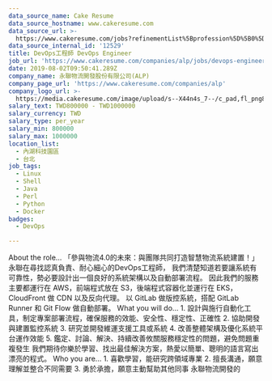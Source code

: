 ```yaml
---
data_source_name: Cake Resume
data_source_hostname: www.cakeresume.com
data_source_url: >-
  https://www.cakeresume.com/jobs?refinementList%5Bprofession%5D%5B0%5D=tech_devops&refi[…]5D=per_year&range%5Bsalary_range%5D%5Bmin%5D=1000000&page=2
data_source_internal_id: '12529'
title: DevOps工程師 DevOps Engineer
job_url: 'https://www.cakeresume.com/companies/alp/jobs/devops-engineer-0b836f'
date: 2019-08-02T09:50:41.289Z
company_name: 永聯物流開發股份有限公司(ALP)
company_page_url: 'https://www.cakeresume.com/companies/alp'
company_logo_url: >-
  https://media.cakeresume.com/image/upload/s--X44n4s_7--/c_pad,fl_png8,h_200,w_200/v1582792680/flzv5k1nkkpvybbq8vw6.png
salary_text: TWD800000 - TWD1000000
salary_currency: TWD
salary_type: per_year
salary_min: 800000
salary_max: 1000000
location_list:
  - 內湖科技園區
  - 台北
job_tags:
  - Linux
  - Shell
  - Java
  - Perl
  - Python
  - Docker
badges:
  - DevOps

---
```


About the role… 「參與物流4.0的未來：與團隊共同打造智慧物流系統建置！」 永聯在尋找認真負責、耐心細心的DevOps工程師， 我們清楚知道若要讓系統有可靠性，勢必要設計出一個良好的系統架構以及自動部署流程。 因此我們的服務主要都運行在 AWS，前端程式放在 S3，後端程式容器化並運行在 EKS，CloudFront 做 CDN 以及反向代理。 以 GitLab 做版控系統，搭配 GitLab Runner 和 Git Flow 做自動部署。 What you will do… 1. 設計與施行自動化工具，制定專案部署流程，確保服務的效能、安全性、穩定性、正確性 2. 協助開發與建置監控系統 3. 研究並開發維運支援工具或系統 4. 改善整體架構及優化系統平台運作效能 5. 鑑定、討論、解決、持續改善攸關服務穩定性的問題，避免問題重複發生 我們期待你樂於學習、找出最佳解決方案，熱愛以簡單、聰明的語言寫出漂亮的程式。 Who you are... 1. 喜歡學習，能研究跨領域專業 2. 擅長溝通，願意理解並整合不同需要 3. 勇於承擔，願意主動幫助其他同事 永聯物流開發的
